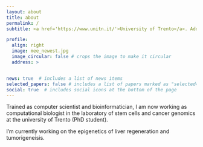 ```yaml
---
layout: about
title: about
permalink: /
subtitle: <a href='https://www.unitn.it/'>University of Trento</a>. Address. Contacts. Moto. Etc.

profile:
  align: right
  image: mee_newest.jpg
  image_circular: false # crops the image to make it circular
  address: >


news: true  # includes a list of news items
selected_papers: false # includes a list of papers marked as "selected={true}"
social: true  # includes social icons at the bottom of the page
---
```


Trained as computer scientist and bioinformatician, I am now working as computational biologist in the laboratory of stem cells and cancer genomics at the university of Trento (PhD student).

I’m currently working on the epigenetics of liver regeneration and tumorigeneisis.

